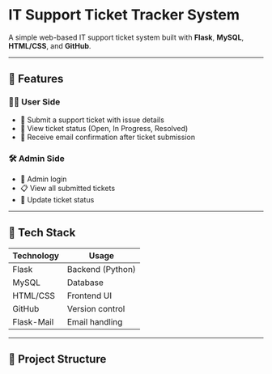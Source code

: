 # IT Support Ticket Tracker System

A simple web-based IT support ticket system built with **Flask**, **MySQL**, **HTML/CSS**, and **GitHub**.

---

## 🚀 Features

### 👨‍💻 User Side
- 📝 Submit a support ticket with issue details
- 👀 View ticket status (Open, In Progress, Resolved)
- 📧 Receive email confirmation after ticket submission

### 🛠️ Admin Side
- 🔐 Admin login
- 📋 View all submitted tickets
- 🔄 Update ticket status

---

## 🧱 Tech Stack

| Technology | Usage             |
|------------|-------------------|
| Flask      | Backend (Python)  |
| MySQL      | Database          |
| HTML/CSS   | Frontend UI       |
| GitHub     | Version control   |
| Flask-Mail | Email handling    |

---

## 📁 Project Structure

